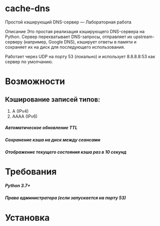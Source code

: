# cache-dns


Простой кэширующий DNS-сервер — Лабораторная работа

Описание
Это простая реализация кэширующего DNS-сервера на Python. Сервер перехватывает DNS-запросы, отправляет их upstream-серверу (например, Google DNS), кэширует ответы в памяти и сохраняет их на диск для последующего использования.

Работает через UDP на порту 53 (локально) и использует 8.8.8.8:53 как сервер по умолчанию.

# Возможности

## Кэширование записей типов:
1. A (IPv4)
2. AAAA (IPv6)
##### Автоматическое обновление TTL
##### Сохранение кэша на диск между сеансами
##### Отображение текущего состояния кэша раз в 10 секунд

# Требования

##### Python 3.7+
##### Права администратора (если запускается на порту 53)

# Установка

